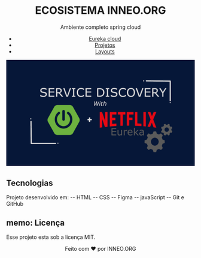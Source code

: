 <h1 align="center">ECOSISTEMA INNEO.ORG</h1>

<p align="center">Ambiente completo spring cloud</p>

<ul align="center"> 
   <li><a href="https://youtu.be/OQS8Mn0l_4U?si=oxCF43PKeD6Ur5yS" target="_blank">Eureka cloud</a></li>
   <li><a href="#" target="_blank">Projetos</a></li>
   <li><a href="#" target="_blank">Layouts</a></li>
</ul>

<p align="center">
  <img src=".github/eureka-cloud.png" alt="" />
</p>

## Tecnologias

Projeto desenvolvido em:
-- HTML
-- CSS
-- Figma
-- javaScript
-- Git e GitHub

## memo: Licença

Esse projeto esta sob a licença MIT.

<p align="center">
Feito com ❤ por INNEO.ORG
</p>
